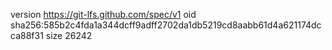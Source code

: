version https://git-lfs.github.com/spec/v1
oid sha256:585b2c4fda1a344dcff9adff2702da1db5219cd8aabb61d4a621174dcca88f31
size 26242
